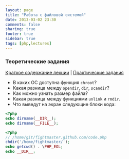 ```yaml
---
layout: page
title: "Работа с файловой системой"
date: 2013-03-02 23:30
comments: false
sharing: true
footer: true
sidebar: true
tags: [php,lectures]
---
```

### Теоретические задания

[Краткое содержание лекции](07-working-with-filesystem.html) |
[Практические задания](07-working-with-filesystem-practical-tasks.html)

 * В каких ОС доступна функция ```chroot```?
 * Какая разница между ```opendir```, ```dir```, ```scandir```?
 * Как можно узнать размер файла?
 * Какая разница между функциями ```unlink``` и ```rmdir```.
 * Что выведут на экран следующие блоки кода:

```php
<?php
echo dirname(__DIR__);
echo dirname(__FILE__);
```

```php
<?php
// /home/git/fightmaster.github.com/code.php
chdir('/home/fightmaster/');
echo getcwd() . \PHP_EOL;
echo __DIR__;
```